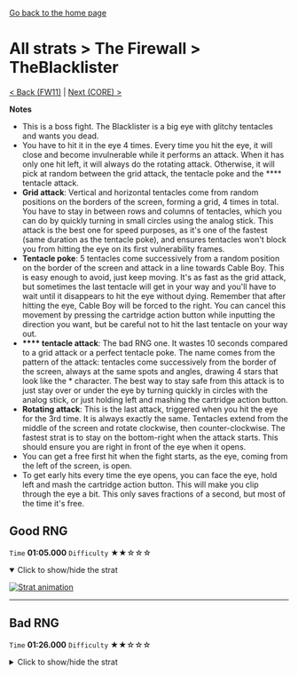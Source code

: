 [Go back to the home page](https://github.com/Doublevil/scbspeedrun)

# All strats > The Firewall > TheBlacklister

[< Back (FW11)](https://github.com/Doublevil/scbspeedrun/blob/main/levels/all_lvl/FW/FW11.md) | [Next (CORE) >](https://github.com/Doublevil/scbspeedrun/blob/main/levels/all_lvl/CORE/CORE.md)

**Notes**
- This is a boss fight. The Blacklister is a big eye with glitchy tentacles and wants you dead.
- You have to hit it in the eye 4 times. Every time you hit the eye, it will close and become invulnerable while it performs an attack. When it has only one hit left, it will always do the rotating attack. Otherwise, it will pick at random between the grid attack, the tentacle poke and the **** tentacle attack.
- **Grid attack**: Vertical and horizontal tentacles come from random positions on the borders of the screen, forming a grid, 4 times in total. You have to stay in between rows and columns of tentacles, which you can do by quickly turning in small circles using the analog stick. This attack is the best one for speed purposes, as it's one of the fastest (same duration as the tentacle poke), and ensures tentacles won't block you from hitting the eye on its first vulnerability frames.
- **Tentacle poke**: 5 tentacles come successively from a random position on the border of the screen and attack in a line towards Cable Boy. This is easy enough to avoid, just keep moving. It's as fast as the grid attack, but sometimes the last tentacle will get in your way and you'll have to wait until it disappears to hit the eye without dying. Remember that after hitting the eye, Cable Boy will be forced to the right. You can cancel this movement by pressing the cartridge action button while inputting the direction you want, but be careful not to hit the last tentacle on your way out.
- **&#42;&#42;&#42;&#42; tentacle attack**: The bad RNG one. It wastes 10 seconds compared to a grid attack or a perfect tentacle poke. The name comes from the pattern of the attack: tentacles come successively from the border of the screen, always at the same spots and angles, drawing 4 stars that look like the * character. The best way to stay safe from this attack is to just stay over or under the eye by turning quickly in circles with the analog stick, or just holding left and mashing the cartridge action button.
- **Rotating attack**: This is the last attack, triggered when you hit the eye for the 3rd time. It is always exactly the same. Tentacles extend from the middle of the screen and rotate clockwise, then counter-clockwise. The fastest strat is to stay on the bottom-right when the attack starts. This should ensure you are right in front of the eye when it opens.
- You can get a free first hit when the fight starts, as the eye, coming from the left of the screen, is open.
- To get early hits every time the eye opens, you can face the eye, hold left and mash the cartridge action button. This will make you clip through the eye a bit. This only saves fractions of a second, but most of the time it's free.

## Good RNG

`Time` **01:05.000** `Difficulty` ★★☆☆☆
<details open>
  <summary>Click to show/hide the strat</summary>

  [![Strat animation](https://github.com/Doublevil/scbspeedrun/blob/main/media/levels/FW/TheBlacklister_Lucky.webp)](https://github.com/Doublevil/scbspeedrun/blob/main/media/levels/FW/TheBlacklister_Lucky.mp4?raw=true)
</details>

---
## Bad RNG

`Time` **01:26.000** `Difficulty` ★★☆☆☆
<details>
  <summary>Click to show/hide the strat</summary>

  [![Strat animation](https://github.com/Doublevil/scbspeedrun/blob/main/media/levels/FW/TheBlacklister_Unlucky.webp)](https://github.com/Doublevil/scbspeedrun/blob/main/media/levels/FW/TheBlacklister_Unlucky.mp4?raw=true)
</details>
